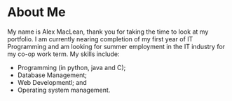 # About Me

My name is Alex MacLean, thank you for taking the time to look at my portfolio. I am currently nearing completion of my first year of IT Programming and am looking for summer employment in the IT industry for my co-op work term. 
My skills include: 
-	Programming (in python, java and C);
-	Database Management;
-	Web Developmentl; and
-	Operating system management.